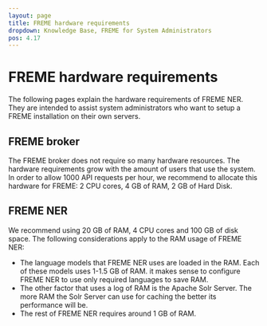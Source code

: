 ```yaml
---
layout: page
title: FREME hardware requirements
dropdown: Knowledge Base, FREME for System Administrators
pos: 4.17
---
```

# FREME hardware requirements

The following pages explain the hardware requirements of FREME NER. They are intended to assist system administrators who want to setup a FREME installation on their own servers.

## FREME broker

The FREME broker does not require so many hardware resources. The hardware requirements grow with the amount of users that use the system. In order to allow 1000 API requests per hour, we recommend to allocate this hardware for FREME: 2 CPU cores, 4 GB of RAM, 2 GB of Hard Disk.

## FREME NER

We recommend using 20 GB of RAM, 4 CPU cores and 100 GB of disk space. The following considerations apply to the RAM usage of FREME NER:

* The language models that FREME NER uses are loaded in the RAM. Each of these models uses 1-1.5 GB of RAM. it makes sense to configure FREME NER to use only required languages to save RAM.
* The other factor that uses a log of RAM is the Apache Solr Server. The more RAM the Solr Server can use for caching the better its performance will be.
* The rest of FREME NER requires around 1 GB of RAM.
